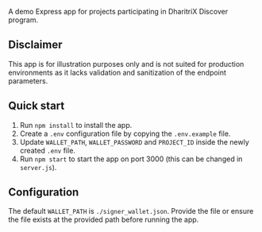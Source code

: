 A demo Express app for projects participating in DharitriX Discover program.

## Disclaimer

This app is for illustration purposes only and is not suited for production environments as it lacks validation and sanitization of the endpoint parameters.

## Quick start

1. Run `npm install` to install the app.
2. Create a `.env` configuration file by copying the `.env.example` file. 
3. Update `WALLET_PATH`, `WALLET_PASSWORD` and `PROJECT_ID` inside the newly created `.env` file.
4. Run `npm start` to start the app on port 3000 (this can be changed in `server.js`).

## Configuration

The default `WALLET_PATH` is `./signer_wallet.json`. Provide the file or ensure the file exists at the provided path before running the app.


